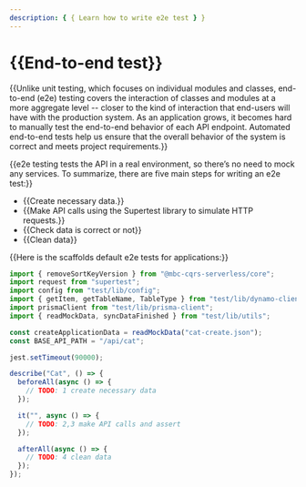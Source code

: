 ```yaml
---
description: { { Learn how to write e2e test } }
---
```


# {{End-to-end test}}

{{Unlike unit testing, which focuses on individual modules and classes, end-to-end (e2e) testing covers the interaction of classes and modules at a more aggregate level -- closer to the kind of interaction that end-users will have with the production system. As an application grows, it becomes hard to manually test the end-to-end behavior of each API endpoint. Automated end-to-end tests help us ensure that the overall behavior of the system is correct and meets project requirements.}}

{{e2e testing tests the API in a real environment, so there’s no need to mock any services. To summarize, there are five main steps for writing an e2e test:}}

- {{Create necessary data.}}
- {{Make API calls using the Supertest library to simulate HTTP requests.}}
- {{Check data is correct or not}}
- {{Clean data}}

{{Here is the scaffolds default e2e tests for applications:}}

```ts
import { removeSortKeyVersion } from "@mbc-cqrs-serverless/core";
import request from "supertest";
import config from "test/lib/config";
import { getItem, getTableName, TableType } from "test/lib/dynamo-client";
import prismaClient from "test/lib/prisma-client";
import { readMockData, syncDataFinished } from "test/lib/utils";

const createApplicationData = readMockData("cat-create.json");
const BASE_API_PATH = "/api/cat";

jest.setTimeout(90000);

describe("Cat", () => {
  beforeAll(async () => {
    // TODO: 1 create necessary data
  });

  it("", async () => {
    // TODO: 2,3 make API calls and assert
  });

  afterAll(async () => {
    // TODO: 4 clean data
  });
});
```
